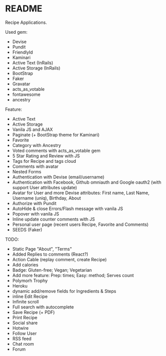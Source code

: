 # README

Recipe Applications.

Used gem:
* Devise
* Pundit
* FriendlyId
* Kaminari
* Active Text (InRails)
* Active Storage (InRails)
* BootStrap
* Faker
* Gravatar
* acts_as_votable
* fontawesome
* ancestry

Feature:
* Active Text
* Active Storage
* Vanila JS and AJAX
* Paginate (+ BootStrap theme for Kaminari)
* Favorite
* Category with Ancestry
* Voted comments with acts_as_votable gem
* 5 Star Rating and Review with JS
* Tags for Recipe and tags cloud
* Comments with avatar
* Nested Forms
* Authentication with Devise (email/username)
* Authentication with Facebook, Github omniauth and Google oauth2 (with support User attributes update)
* Avatar for User and more Devise attributes: First name, Last Name, Username (uniq), Birthday, About 
* Authorize with Pundit
* AutoHide & close Errors/Flash message with vanila JS
* Popover with vanila JS
* Inline update counter comments with JS
* Personal user page (recent users Recipe, Favorite and Comments)
* SEEDS (Faker)

TODO:

* Static Page "About", "Terms"
* Added Replies to comments (React?)
* Action Cable (replay comment, create Recipe)
* Add calories
* Badge: Gluten-free; Vegan; Vegetarian
* Add more feature: Prep: times; Easy: method; Serves count
* Polymorh Trophy
* Heroku
* dynamic add/remove fields for Ingredients & Steps
* inline Edit Recipe
* Infinite scroll
* Full search with autocomplete
* Save Recipe (+ PDF)
* Print Recipe
* Social share
* Hotwire
* Follow User
* RSS feed
* Chat room
* Forum
